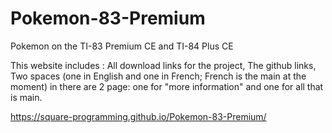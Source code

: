 # Pokemon-83-Premium
Pokemon on the TI-83 Premium CE and TI-84 Plus CE

This website includes : 
All download links for the project,
The github links,
Two spaces (one in English and one in French; French is the main at the moment) in there are 2 page:
one for "more  information" and one for all that is main. 

https://square-programming.github.io/Pokemon-83-Premium/
